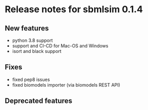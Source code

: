 # Release notes for sbmlsim 0.1.4

## New features
* python 3.8 support
* support and CI-CD for Mac-OS and Windows
* isort and black support

## Fixes
* fixed pep8 issues
* fixed biomodels importer (via biomodels REST API)

## Deprecated features
